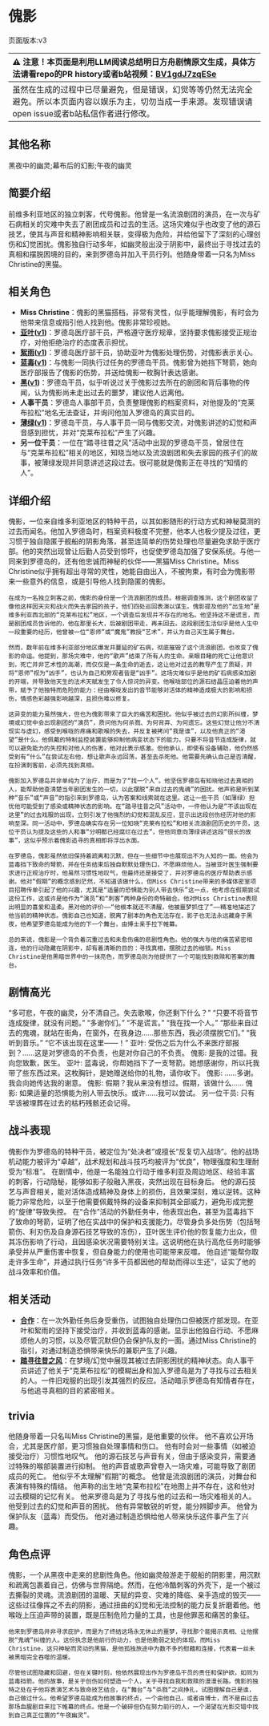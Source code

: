 # 傀影
页面版本:v3
 

| :warning: 注意！本页面是利用LLM阅读总结明日方舟剧情原文生成，具体方法请看repo的PR history或者b站视频：[BV1gdJ7zqESe](https://www.bilibili.com/video/BV1gdJ7zqESe/)         |
|:----------------------------|
| 虽然在生成的过程中已尽量避免，但是错误，幻觉等等仍然无法完全避免。所以本页面内容以娱乐为主，切勿当成一手来源。发现错误请open issue或者b站私信作者进行修改。|



## 其他名称
黑夜中的幽灵;幕布后的幻影;午夜的幽灵
## 简要介绍
前维多利亚地区的独立刺客，代号傀影。他曾是一名流浪剧团的演员，在一次与矿石病相关的灾难中失去了剧团成员和过去的生活。这场灾难似乎也改变了他的源石技艺，使其与声音和精神影响相关联，变得极为危险，并给他留下了深刻的心理创伤和幻觉困扰。傀影独自行动多年，如幽灵般出没于阴影中，最终出于寻找过去的真相和摆脱困境的目的，来到罗德岛并加入干员行列。他随身带着一只名为Miss Christine的黑猫。
## 相关角色
-   **Miss Christine**：傀影的黑猫搭档，非常有灵性，似乎能理解傀影，有时会为他带来信息或指引他人找到他。傀影非常珍视她。
-   **[亚叶](char_345_folnic.md)([v1](../chars/char_345_folnic.md))**：罗德岛医疗部干员，严格遵守医疗规章，坚持要求傀影接受正规治疗，对他拒绝治疗的态度表示担忧。
-   **[絮雨](char_436_whispr.md)([v1](../chars/char_436_whispr.md))**：罗德岛医疗部干员，协助亚叶为傀影处理伤势，对傀影表示关心。
-   **[蓝毒](char_129_bluep.md)([v1](../chars/char_129_bluep.md))**：与傀影一同执行过任务的罗德岛干员。傀影曾为她挡下弩箭，她向医疗部报告了傀影的伤势，并送给傀影一枚胸针表达感谢。
-   **[黑](char_340_shwaz.md)([v1](../chars/char_340_shwaz.md))**：罗德岛干员，似乎听说过关于傀影过去所在的剧团和背后事物的传闻，认为傀影尚未走出过去的噩梦，建议他人远离他。
-   **人事干员**：罗德岛人事部干员，负责整理傀影的档案资料，对他提及的“克莱布拉松”地名无法查证，并询问他加入罗德岛的真实目的。
-   **[薄绿](char_388_mint.md)([v1](../chars/char_388_mint.md))**：罗德岛干员，与人事干员一同与傀影交流，对傀影讲述的幻觉和声音感到担忧，并对“克莱布拉松”产生了兴趣。
-   **另一位干员**：一位在“踏寻往昔之风”活动中出现的罗德岛干员，曾居住在与“克莱布拉松”相关的地区，知晓当地以及流浪剧团和失去家园的孩子们的故事，被薄绿发现并同意讲述这段过去。很可能就是傀影正在寻找的“知情的人”。
## 详细介绍
傀影，一位来自维多利亚地区的特种干员，以其如影随形的行动方式和神秘莫测的过去而闻名。他加入罗德岛时，档案资料极度不完整，他本人也极少提及过往，更习惯于独自隐匿于舰船的阴影角落，甚至连简单的伤势处理也尽量避免求助于医疗部。他的突然出现曾让后勤人员受到惊吓，也促使罗德岛加强了安保系统。与他一同来到罗德岛的，还有他忠诚而神秘的伙伴——黑猫Miss Christine。Miss Christine似乎拥有超出寻常的灵性，她能自由出入，不被拘束，有时会为傀影带来一些意外的信息，或是引导他人找到隐匿的傀影。

    在成为一名独立刺客之前，傀影的身份是一个流浪剧团的成员。根据调查推测，这个剧团收留了像他这样因天灾和战火而失去家园的孩子，他们四处巡回表演以谋生。傀影提及他的“出生地”是维多利亚西北部的“克莱布拉松”地区，一个调查后发现并不存在的地名。他坚持这不是谎言，而是剧团成员告诉他的，他在那里长大，后被剧团带走，再未回去。这段剧团生活似乎是他人生中一段重要的经历，他曾被一位“恩师”或“魔鬼”教授“艺术”，并认为自己天生属于舞台。

    然而，数年前在维多利亚部分地区爆发并蔓延的矿石病，彻底摧毁了这个流浪剧团，也改变了傀影的命运。他提到，那场灾难中，他的“歌声”结束了所有人的生命。亲眼目睹的死亡让他意识到，死亡并非艺术性的高潮，而仅仅是一条生命的逝去，这让他对过去的教导产生了质疑，并将“恩师”视为“凶手”，也认为自己和旁观者皆是“凶手”。这场灾难似乎是他的矿石病感染加剧的开端，并导致他天生的法术天赋发生了令人惊诧的异变。他喉咙部位的源石结晶压迫着他的声带，赋予了他独特而危险的能力：经由喉咙发出的音节能够对活体的精神造成极大的影响和损伤，情感色彩越强影响越深，且损伤难以修复。

    这异变的能力虽然强大，但也为傀影带来了巨大的痛苦和困扰。他似乎被过去的幻影所纠缠，梦境或幻觉中会出现剧团的“演员”，质问他为何杀戮、为何背弃、为何遗忘。这些幻觉让他分不清现实与虚幻，感受到喉咙的疼痛和歌喉的失去，并反复被拷问“我是谁”，以及他真正的“渴望”是什么。他佩戴的特制监控装置能够抑制他病变状态下的能力，只要不将音节连成旋律，就可以避免能力的失控和对他人的伤害，他对此表示感激。但他承认，即使有设备辅助，他仍然感受到有“什么”在尝试左右他，想让歌声永远回荡，甚至去杀死他。他需要先确认自己是否清醒，在扮演刺客前，必须先找到真相。

    傀影加入罗德岛并非单纯为了治疗，而是为了“找一个人”。他坚信罗德岛有知晓他过去真相的人，能帮助他查清楚当年剧团发生的一切，以此摆脱“来自过去的鬼魂”的困扰。他声称是听到某种“音乐”或“声音”的指引来到罗德岛，认为答案和线索就在这里。这让一些干员（如薄绿）担忧他可能受到了感染或精神状态的影响。在“踏寻往昔之风”活动中，一件他认为是“不该出现在这里”的过去戏服的出现，立刻引发了他强烈的幻觉和混乱反应，显示出这段创伤经历对他的影响至深。同一活动中，罗德岛确实存在另一位知晓“克莱布拉松”和相关流浪剧团历史的干员，这位干员认为提及这些的人和事“分明都已经腐烂在过去”，但他同意向薄绿讲述这段“很长的故事”，这似乎预示着傀影追寻的真相即将浮出水面。

    在罗德岛，傀影虽然依旧保持着疏离和沉默，但在一些细节中也展现出不为人知的一面。他会为蓝毒挡下致命的弩箭，并在任务结束后独自默默处理伤口，不愿麻烦他人。当被亚叶医生强制要求进行正规治疗时，他虽然习惯性地叹气，但最终还是接受了，并对罗德岛的医疗帮助表示感谢。他对“假期”的概念感到茫然，不知道该做什么，但Miss Christine带来的多媒体密室项目招聘传单引起了他的兴趣，尤其是“适量的恐惧能为别人带去快乐”这一点，他考虑在假期尝试这份工作，这或许是他作为“演员”和“刺客”两种身份的奇特融合。他对Miss Christine表现出明显的喜爱和温柔。黑对他的评价——“他根本就还不清醒，他被噩梦抓住了”——精准地描述了他当前的精神状态。傀影自己也知道，脱离了剧本的角色无法存在，影子也无法永远藏身于黑夜，他希望罗德岛能成为他的下一个舞台，由博士亲手拉下帷幕。

    总的来说，傀影是一个背负着沉重过去和未愈伤痛的悲剧性角色。他的强大与他的痛苦紧密相连，他的行动隐藏在阴影中，却有着清晰的目的：寻找真相，摆脱过去的枷锁。Miss Christine是他黑暗世界中的一抹亮色，而罗德岛则为他提供了一个可能找到救赎和答案的舞台。
## 剧情高光
“多可悲，午夜的幽灵，分不清自己。失去歌喉，你还剩下什么？”
    “只要不将音节连成旋律，就没有问题。”
    “多谢你们。”
    “不是谎言。”
    “我在找一个人。”
    “那些来自过去的鬼魂，就站在街角，在窗外，在我身边......那些东西，我必须摆脱它们。”
    “我听到音乐。”
    “它不该出现在这里——！”
    亚叶: 受伤之后为什么不来医疗部报到？......这是对罗德岛的不负责，也是对你自己的不负责。
    傀影: 是我的过错。我向您致歉，医生。
    亚叶: 蓝毒说，你帮她挡下了一支弩箭。她想感谢你，所以托我带了些东西过来。这枚胸针，是她赠送给你的礼物，请你收下。
    傀影: ......多谢。我会向她传达我的谢意。
    傀影: 假期？我从来没有想过。假期，该做什么......
    傀影: 如果适量的恐惧能为别人带去快乐。或许......我可以尝试。
    另一位干员: 只有早该被埋葬在过去的枯朽残骸还会记得。
## 战斗表现
傀影作为罗德岛的特种干员，被定位为“处决者”或擅长“反复切入战场”。他的战场机动能力被评为“卓越”，战术规划和战斗技巧均被评为“优良”，物理强度和生理耐受为“标准”。
    在剧情中，他是一名能独立行动于维多利亚及周边地区、经验丰富的刺客，行动隐秘，能够如影子般融入黑夜，突然出现在目标身后。
    他的源石技艺与声音相关，能对活体造成精神及身体上的损伤，且效果深刻，难以逆转。这种能力非常危险，以至于他需要佩戴特殊的设备来抑制其全部威力，避免形成完整的“旋律”导致失控。
    在“合作”活动的外勤任务中，他表现出色，甚至为蓝毒挡下了致命的弩箭，证明了他在实战中的保护和支援能力。尽管身负多处伤势（包括弩箭伤、利刃伤及自身源石技艺导致的冻伤），亚叶医生评价他的恢复能力出众，但其冻伤影响了行动，且因感染状况需要特别关注。这说明他在执行高危任务时能够承受并从严重伤害中恢复，但自身能力的使用也可能带来反噬。
    他自述“能帮你取走许多生命”，并通过执行任务“许多干员都因他的帮助而得以生还”，证实了他的战斗效率和价值。
## 相关活动
-   **[合作](../stories/story_phatom_set_1.md)**：在一次外勤任务后身受重伤，试图独自处理伤口但被医疗部发现。在亚叶和絮雨的坚持下接受治疗，并收到蓝毒的感谢。显示出他独自行动、不愿麻烦他人的习惯，以及尽管沉默但仍会保护队友的一面。通过Miss Christine的指引，对通过制造恐惧带来快乐的兼职产生了兴趣。
-   **[踏寻往昔之风](../stories/act13d0.md)**：在梦境/幻觉中展现其被过去阴影困扰的精神状态。向人事干员讲述了他关于“克莱布拉松”的模糊出身和加入罗德岛是为了寻找与过去相关的人。一件旧戏服的出现引发其强烈的反应。活动暗示罗德岛有知情者存在，与他追寻真相的目的紧密相关。
## trivia
他随身带着一只名叫Miss Christine的黑猫，是他重要的伙伴。
    他不喜欢公开场合，尤其是医疗部，更习惯独自处理事情和伤口。
    他有时会对一些事情（如被迫接受治疗）习惯性地叹气。
    他的源石技艺与声音有关，但由于感染变异，需要通过特殊的喉部装置进行抑制。
    他的声音或歌声曾卷入一场灾难，可能导致了剧团成员的死亡。
    他似乎不太理解“假期”的概念。
    他曾是流浪剧团的演员，对舞台和表演有特殊的情结。
    他声称的出生地“克莱布拉松”在地图上并不存在，这和他对过去模糊的记忆有关。
    他来罗德岛是为了寻找与他的过去和一场灾难相关的人。
    他受到过去的幻觉和声音的困扰。
    他有异常敏锐的听觉，能分辨脚步声。
    他曾为保护队友（蓝毒）而受伤。
    他对通过制造恐惧给他人带来快乐这件事产生了兴趣。
## 角色点评
傀影，一个从黑夜中走来的悲剧性角色。他如幽灵般游走于舰船的阴影里，用沉默和疏离包裹着自己，仿佛与世界隔绝。然而，在他冷酷刺客的外壳下，是一个被过去撕裂的灵魂。流浪剧团的温暖、天赋的异变、灾难的降临、亲手造成的毁灭——这些过往像挥之不去的阴影，通过扭曲的幻觉和无法控制的能力反复折磨着他。他喉咙上压迫声带的装置，既是压制危险力量的工具，也是他罪恶和痛苦的象征。

    他来到罗德岛并非寻求庇护，而是为了终结这场永无休止的噩梦，寻找那个能揭示真相、让他摆脱“鬼魂”纠缠的人。这份执念是他前行的动力，也是他脆弱之处的体现。而Miss Christine，这只神秘而灵动的黑猫，是他孤独旅途中为数不多的慰藉和连接，代表着一丝未被黑暗完全吞噬的温暖。

    尽管他试图隐藏和回避，但在关键时刻，他依然展现出作为罗德岛干员的责任和保护欲，如同为蓝毒挡箭。他的故事，是关于创伤如何塑造一个人，关于寻找自我和救赎的漫漫长路。傀影的独特之处在于他将表演艺术与致命技艺结合，在“舞台”与“杀戮”之间挣扎，试图理解自己是谁，自己做过什么。他希望罗德岛能成为他故事的终点，一个由他自己，或者由博士，而不是由过去那场血腥剧目来拉下帷幕的终点。他是一个破碎但仍在努力前行的人，一个渴望在光影交错中找到自己真正位置的“午夜幽灵”。